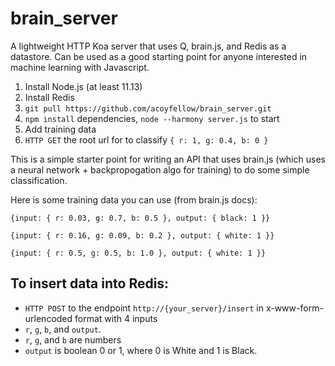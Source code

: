 brain_server
==================

A lightweight HTTP Koa server that uses Q, brain.js, and Redis as a datastore. Can be used as a good starting point for anyone interested in machine learning with Javascript. 

1. Install Node.js (at least 11.13)
2. Install Redis
3. `git pull https://github.com/acoyfellow/brain_server.git`
4. `npm install` dependencies, `node --harmony server.js` to start
4. Add training data
5. `HTTP GET` the root url for to classify `{ r: 1, g: 0.4, b: 0 }`

This is a simple starter point for writing an API that uses brain.js (which uses a neural network + backpropogation algo for training) to do some simple classification.

Here is some training data you can use (from brain.js docs):

```
{input: { r: 0.03, g: 0.7, b: 0.5 }, output: { black: 1 }}
```
```
{input: { r: 0.16, g: 0.09, b: 0.2 }, output: { white: 1 }}
```
```
{input: { r: 0.5, g: 0.5, b: 1.0 }, output: { white: 1 }}
```


To insert data into Redis:
---------------------
- `HTTP POST` to the endpoint `http://{your_server}/insert` in x-www-form-urlencoded format with 4 inputs
- `r`, `g`, `b`, and `output`. 
- `r`, `g`, and `b` are numbers 
- `output` is boolean 0 or 1, where 0 is White and 1 is Black.